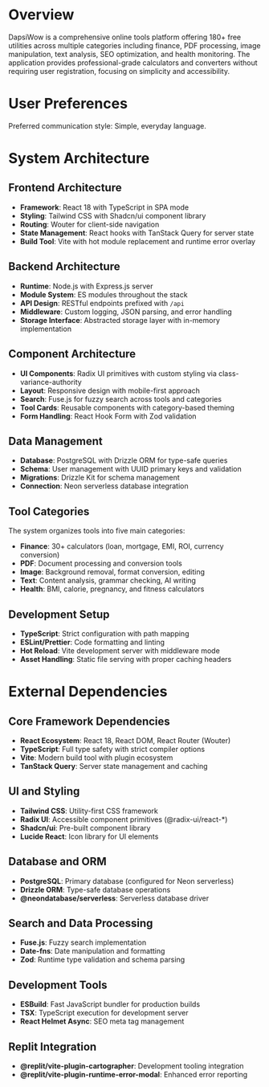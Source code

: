 # Overview

DapsiWow is a comprehensive online tools platform offering 180+ free utilities across multiple categories including finance, PDF processing, image manipulation, text analysis, SEO optimization, and health monitoring. The application provides professional-grade calculators and converters without requiring user registration, focusing on simplicity and accessibility.

# User Preferences

Preferred communication style: Simple, everyday language.

# System Architecture

## Frontend Architecture
- **Framework**: React 18 with TypeScript in SPA mode
- **Styling**: Tailwind CSS with Shadcn/ui component library
- **Routing**: Wouter for client-side navigation
- **State Management**: React hooks with TanStack Query for server state
- **Build Tool**: Vite with hot module replacement and runtime error overlay

## Backend Architecture
- **Runtime**: Node.js with Express.js server
- **Module System**: ES modules throughout the stack
- **API Design**: RESTful endpoints prefixed with `/api`
- **Middleware**: Custom logging, JSON parsing, and error handling
- **Storage Interface**: Abstracted storage layer with in-memory implementation

## Component Architecture
- **UI Components**: Radix UI primitives with custom styling via class-variance-authority
- **Layout**: Responsive design with mobile-first approach
- **Search**: Fuse.js for fuzzy search across tools and categories
- **Tool Cards**: Reusable components with category-based theming
- **Form Handling**: React Hook Form with Zod validation

## Data Management
- **Database**: PostgreSQL with Drizzle ORM for type-safe queries
- **Schema**: User management with UUID primary keys and validation
- **Migrations**: Drizzle Kit for schema management
- **Connection**: Neon serverless database integration

## Tool Categories
The system organizes tools into five main categories:
- **Finance**: 30+ calculators (loan, mortgage, EMI, ROI, currency conversion)
- **PDF**: Document processing and conversion tools
- **Image**: Background removal, format conversion, editing
- **Text**: Content analysis, grammar checking, AI writing
- **Health**: BMI, calorie, pregnancy, and fitness calculators

## Development Setup
- **TypeScript**: Strict configuration with path mapping
- **ESLint/Prettier**: Code formatting and linting
- **Hot Reload**: Vite development server with middleware mode
- **Asset Handling**: Static file serving with proper caching headers

# External Dependencies

## Core Framework Dependencies
- **React Ecosystem**: React 18, React DOM, React Router (Wouter)
- **TypeScript**: Full type safety with strict compiler options
- **Vite**: Modern build tool with plugin ecosystem
- **TanStack Query**: Server state management and caching

## UI and Styling
- **Tailwind CSS**: Utility-first CSS framework
- **Radix UI**: Accessible component primitives (@radix-ui/react-*)
- **Shadcn/ui**: Pre-built component library
- **Lucide React**: Icon library for UI elements

## Database and ORM
- **PostgreSQL**: Primary database (configured for Neon serverless)
- **Drizzle ORM**: Type-safe database operations
- **@neondatabase/serverless**: Serverless database driver

## Search and Data Processing
- **Fuse.js**: Fuzzy search implementation
- **Date-fns**: Date manipulation and formatting
- **Zod**: Runtime type validation and schema parsing

## Development Tools
- **ESBuild**: Fast JavaScript bundler for production builds
- **TSX**: TypeScript execution for development server
- **React Helmet Async**: SEO meta tag management

## Replit Integration
- **@replit/vite-plugin-cartographer**: Development tooling integration
- **@replit/vite-plugin-runtime-error-modal**: Enhanced error reporting